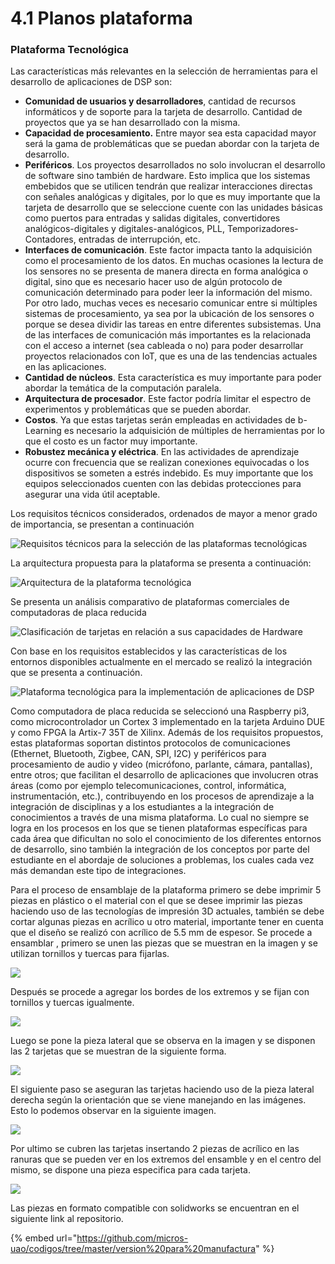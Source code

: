 # 4.1 Planos plataforma

### Plataforma Tecnológica

Las características más relevantes en la selección de herramientas para el desarrollo de aplicaciones de DSP son:

* **Comunidad de usuarios y desarrolladores**, cantidad de recursos informáticos y de soporte para la tarjeta de desarrollo. Cantidad de proyectos que ya se han desarrollado con la misma.
* **Capacidad de procesamiento.** Entre mayor sea esta capacidad mayor será la gama de problemáticas que se puedan abordar con la tarjeta de desarrollo.
* **Periféricos**. Los proyectos desarrollados no solo involucran el desarrollo de software sino también de hardware. Esto implica que los sistemas embebidos que se utilicen tendrán que realizar interacciones directas con señales analógicas y digitales, por lo que es muy importante que la tarjeta de desarrollo que se seleccione cuente con las unidades básicas como puertos para entradas y salidas digitales, convertidores analógicos-digitales y digitales-analógicos, PLL, Temporizadores-Contadores, entradas de interrupción, etc.
* **Interfaces de comunicación**. Este factor impacta tanto la adquisición como el procesamiento de los datos. En muchas ocasiones la lectura de los sensores no se presenta de manera directa en forma analógica o digital, sino que es necesario hacer uso de algún protocolo de comunicación determinado para poder leer la información del mismo. Por otro lado, muchas veces es necesario comunicar entre si múltiples sistemas de procesamiento, ya sea por la ubicación de los sensores o porque se desea dividir las tareas en entre diferentes subsistemas. Una de las interfaces de comunicación más importantes es la relacionada con el acceso a internet \(sea cableada o no\) para poder desarrollar proyectos relacionados con IoT, que es una de las tendencias actuales en las aplicaciones.
* **Cantidad de núcleos**. Esta característica es muy importante para poder abordar la temática de la computación paralela. 
* **Arquitectura de procesador**. Este factor podría limitar el espectro de experimentos y problemáticas que se pueden abordar.
* **Costos**. Ya que estas tarjetas serán empleadas en actividades de b-Learning es necesario la adquisición de múltiples de herramientas por lo que el costo es un factor muy importante.
* **Robustez mecánica y eléctrica**. En las actividades de aprendizaje ocurre con frecuencia que se realizan conexiones equivocadas o los dispositivos se someten a estrés indebido. Es muy importante que los equipos seleccionados cuenten con las debidas protecciones para asegurar una vida útil aceptable.

Los requisitos técnicos considerados, ordenados de mayor a menor grado de importancia, se presentan a continuación 

![Requisitos t&#xE9;cnicos para la selecci&#xF3;n de las plataformas tecnol&#xF3;gicas](../.gitbook/assets/image%20%2863%29.png)

La arquitectura propuesta para la plataforma se presenta a continuación:

![Arquitectura de la plataforma tecnol&#xF3;gica](../.gitbook/assets/image%20%2899%29.png)

Se presenta un análisis comparativo de plataformas comerciales de computadoras de placa reducida

![Clasificaci&#xF3;n de tarjetas en relaci&#xF3;n a sus capacidades de Hardware](../.gitbook/assets/tabla-tarjetas.png)

Con base en los requisitos establecidos y las características de los entornos disponibles actualmente en el mercado se realizó la integración que se presenta a continuación.

![Plataforma tecnol&#xF3;gica para la implementaci&#xF3;n de aplicaciones de DSP](../.gitbook/assets/plataforma.jpg)

Como computadora de placa reducida se seleccionó una Raspberry pi3, como microcontrolador un Cortex 3 implementado en la tarjeta Arduino DUE y como FPGA la Artix-7 35T de Xilinx. Además de los requisitos propuestos, estas plataformas soportan distintos protocolos de comunicaciones \(Ethernet, Bluetooth, Zigbee, CAN, SPI, I2C\) y periféricos para procesamiento de audio y video \(micrófono, parlante, cámara, pantallas\), entre otros; que facilitan el desarrollo de aplicaciones que involucren otras áreas \(como por ejemplo telecomunicaciones, control, informática, instrumentación, etc.\), contribuyendo en los procesos de aprendizaje a la integración de disciplinas y a los estudiantes a la integración de conocimientos a través de una misma plataforma. Lo cual no siempre se logra en los procesos en los que se tienen plataformas específicas para cada área que dificultan no solo el conocimiento de los diferentes entornos de desarrollo, sino también la integración de los conceptos por parte del estudiante en el abordaje de soluciones a problemas, los cuales cada vez más demandan este tipo de integraciones.

Para el  proceso de ensamblaje de la plataforma primero se debe imprimir 5 piezas en plástico o el material con el que se desee imprimir las piezas haciendo uso de las tecnologías de impresión 3D actuales, también se debe cortar algunas piezas en acrílico u otro material, importante tener en cuenta que el diseño se realizó con acrílico de 5.5 mm de espesor. Se procede a ensamblar , primero se unen las piezas que se muestran en la imagen y se utilizan tornillos y tuercas para fijarlas.

![](../.gitbook/assets/paso1.PNG)

Después se procede a agregar los bordes de los extremos y se fijan con tornillos y tuercas igualmente.

![](../.gitbook/assets/paso2.PNG)

Luego se pone la pieza lateral que se observa en la imagen y se disponen las 2 tarjetas que se muestran de la siguiente forma. 

![](../.gitbook/assets/paso3.PNG)

El siguiente paso se aseguran las tarjetas haciendo uso de la pieza lateral derecha según la orientación que se viene manejando en las imágenes. Esto lo podemos observar en la siguiente imagen. 

![](../.gitbook/assets/paso4.PNG)

Por ultimo se cubren las tarjetas insertando 2 piezas de acrílico en las ranuras que se pueden ver en los extremos del ensamble y en el centro del mismo, se dispone una pieza especifica para cada tarjeta. 

![](../.gitbook/assets/paso5.PNG)

Las piezas en formato compatible con solidworks se encuentran en el siguiente link al repositorio.

{% embed url="https://github.com/micros-uao/codigos/tree/master/version%20para%20manufactura" %}



